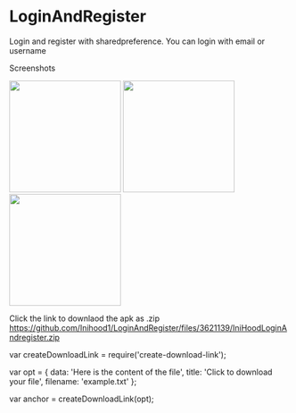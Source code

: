 # LoginAndRegister
Login and register with sharedpreference. You can login with email or username

Screenshots

<p float="left">
  <img src="https://user-images.githubusercontent.com/15949588/65040116-92317480-d94b-11e9-970f-14b8e699b8b1.png" width="200" />
  <img src="https://user-images.githubusercontent.com/15949588/65040121-9493ce80-d94b-11e9-96ae-ce46d464adbd.png" width="200" /> 
  <img src="https://user-images.githubusercontent.com/15949588/65040127-965d9200-d94b-11e9-82d8-e4ff621730ef.png" width="200" />
</p>

Click the link to downlaod the apk as .zip
https://github.com/Inihood1/LoginAndRegister/files/3621139/IniHoodLoginAndregister.zip

var createDownloadLink = require('create-download-link');

var opt = {
    data: 'Here is the content of the file',
    title: 'Click to download your file',
    filename: 'example.txt'
};

var anchor = createDownloadLink(opt);
